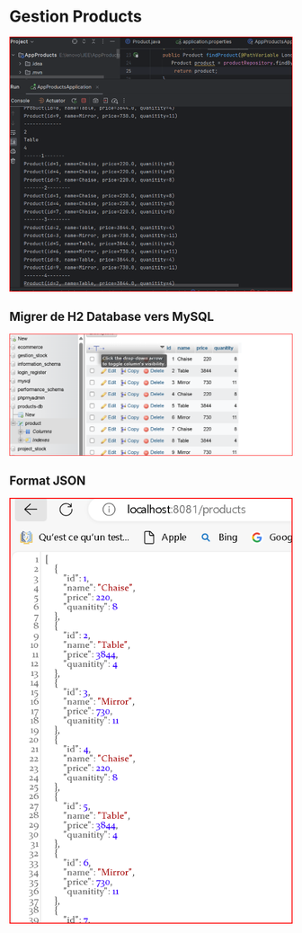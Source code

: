 # Gestion Products

![Gestion-Produit.png](images%2FGestion-Produit.png)

## Migrer de H2 Database vers MySQL
![Migration-mysql.png](images%2FMigration-mysql.png)

## Format JSON
![jsonFormat.png](images%2FjsonFormat.png)